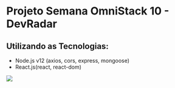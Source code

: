 # Projeto Semana OmniStack 10 - DevRadar

## Utilizando as Tecnologias: 
- Node.js v12 (axios, cors, express, mongoose)
- React.js(react, react-dom)

<img src="devradar.png"/>
